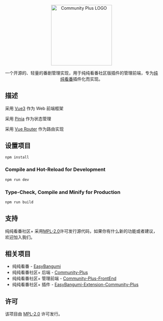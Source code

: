 <p align="center">
  <a href="https://github.com/easybangumiorg/Community-Plus" target="blank"><img src="https://easybangumi.org/icons/FAVICON-RAW.png" width="200" alt="Community Plus LOGO" /></a>
</p>

<p align="center">一个开源的、轻量的番剧管理实现，用于纯纯看番社区版插件的管理前端，专为<a href="https://github.com/easybangumiorg/EasyBangumi" target="blank">纯纯看番</a>插件化而实现。</p>

## 描述

采用 [Vue3](https://cn.vuejs.org/) 作为 Web 前端框架

采用 [Pinia](https://pinia.vuejs.org/) 作为状态管理

采用 [Vue Router](https://router.vuejs.org/) 作为路由实现


## 设置项目

```sh
npm install
```

### Compile and Hot-Reload for Development

```sh
npm run dev
```

### Type-Check, Compile and Minify for Production

```sh
npm run build
```

## 支持

纯纯看番社区+ 采用[MPL-2.0](LICENSE)许可发行源代码，如果你有什么新的功能或者建议，欢迎加入我们。

## 相关项目

- 纯纯看番 - [EasyBangumi](https://github.com/easybangumiorg/EasyBangumi)
- 纯纯看番社区+ 后端 - [Community-Plus](https://github.com/easybangumiorg/Community-Plus/)
- 纯纯看番社区+ 管理前端 - [Community-Plus-FrontEnd](https://github.com/easybangumiorg/Community-Plus-FrontEnd)
- 纯纯看番社区+ 插件 - [EasyBangumi-Extension-Community-Plus](https://github.com/easybangumiorg/EasyBangumi-Extension-Community-Plus)

## 许可

该项目由 [MPL-2.0](LICENSE) 许可发行。
